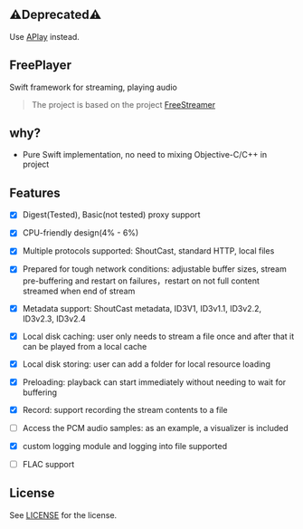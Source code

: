 
⚠️Deprecated⚠️
---
Use [APlay](https://github.com/CodeEagle/APlay) instead.

FreePlayer
---
Swift framework for streaming, playing audio
>The project is based on the project [FreeStreamer](https://github.com/muhku/FreeStreamer)

why?
---
- Pure Swift implementation, no need to mixing Objective-C/C++ in project

Features
---
- [x] Digest(Tested), Basic(not tested) proxy support

- [x] CPU-friendly design(4% - 6%)

- [x] Multiple protocols supported: ShoutCast, standard HTTP, local files

- [x] Prepared for tough network conditions: adjustable buffer sizes, stream pre-buffering and restart on failures，restart on not full content streamed when end of stream

- [x] Metadata support: ShoutCast metadata, ID3V1, ID3v1.1, ID3v2.2, ID3v2.3, ID3v2.4

- [x] Local disk caching: user only needs to stream a file once and after that it can be played from a local cache

- [x] Local disk storing: user can add a folder for local resource loading

- [x] Preloading: playback can start immediately without needing to wait for buffering

- [x] Record: support recording the stream contents to a file

- [ ] Access the PCM audio samples: as an example, a visualizer is included

- [x] custom logging module and logging into file supported

- [ ] FLAC support

License
---
See [LICENSE](https://github.com/CodeEagle/FreePlayer/blob/master/LICENSE) for the license.
